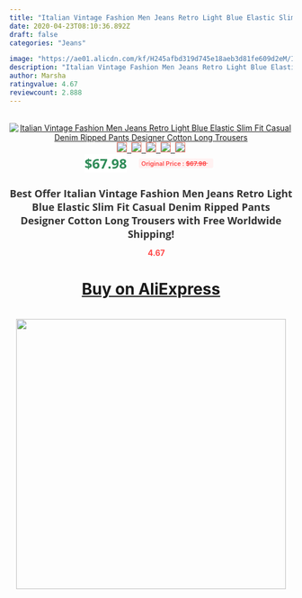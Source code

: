 ```yaml
---
title: "Italian Vintage Fashion Men Jeans Retro Light Blue Elastic Slim Fit Casual Denim Ripped Pants Designer Cotton Long Trousers"
date: 2020-04-23T08:10:36.892Z
draft: false
categories: "Jeans"

image: "https://ae01.alicdn.com/kf/H245afbd319d745e18aeb3d81fe609d2eM/Italian-Vintage-Fashion-Men-Jeans-Retro-Light-Blue-Elastic-Slim-Fit-Casual-Denim-Ripped-Pants-Designer.jpg"
description: "Italian Vintage Fashion Men Jeans Retro Light Blue Elastic Slim Fit Casual Denim Ripped Pants Designer Cotton Long Trousers"
author: Marsha
ratingvalue: 4.67
reviewcount: 2.888
---
```

<br>
<div style="text-align: center;">
<a href="https://s.click.aliexpress.com/e/_9GJD9j" target="_blank" rel="nofollow noopener noreferrer"><img alt="Italian Vintage Fashion Men Jeans Retro Light Blue Elastic Slim Fit Casual Denim Ripped Pants Designer Cotton Long Trousers" class="magnifier-image" src="https://ae01.alicdn.com/kf/H245afbd319d745e18aeb3d81fe609d2eM/Italian-Vintage-Fashion-Men-Jeans-Retro-Light-Blue-Elastic-Slim-Fit-Casual-Denim-Ripped-Pants-Designer.jpg_640x640.jpg">
<br>
<img style="border:1px solid salmon" src="https://ae01.alicdn.com/kf/H245afbd319d745e18aeb3d81fe609d2eM/Italian-Vintage-Fashion-Men-Jeans-Retro-Light-Blue-Elastic-Slim-Fit-Casual-Denim-Ripped-Pants-Designer.jpg_120x120.jpg">&nbsp;&nbsp;<img style="border:1px solid salmon" src="https://ae01.alicdn.com/kf/H44b89c8853cb498ab00091aa93a1dbbc6/Italian-Vintage-Fashion-Men-Jeans-Retro-Light-Blue-Elastic-Slim-Fit-Casual-Denim-Ripped-Pants-Designer.jpg_120x120.jpg">&nbsp;&nbsp;<img style="border:1px solid salmon" src="https://ae01.alicdn.com/kf/H040dbf54118f4c57b9156d4b056e95dfx/Italian-Vintage-Fashion-Men-Jeans-Retro-Light-Blue-Elastic-Slim-Fit-Casual-Denim-Ripped-Pants-Designer.jpg_120x120.jpg">&nbsp;&nbsp;<img style="border:1px solid salmon" src="https://ae01.alicdn.com/kf/H65289cee66fd4866a6bfe8dc208eca9cO/Italian-Vintage-Fashion-Men-Jeans-Retro-Light-Blue-Elastic-Slim-Fit-Casual-Denim-Ripped-Pants-Designer.jpg_120x120.jpg">&nbsp;&nbsp;<img style="border:1px solid salmon" src="https://ae01.alicdn.com/kf/He8264c895b064775b707a0f64bb29206i/Italian-Vintage-Fashion-Men-Jeans-Retro-Light-Blue-Elastic-Slim-Fit-Casual-Denim-Ripped-Pants-Designer.jpg_120x120.jpg"></a></div><br0>
<div style="text-align: center;"><span style="background-color: white; border: 0px; box-sizing: border-box; color: seagreen; display: inline-block; font-family: &quot;open sans&quot; , &quot;arial&quot; , &quot;helvetica&quot; , sans-serif , &quot;heiti&quot;; font-size: 24px; font-stretch: inherit; font-weight: 700; line-height: inherit; margin: 0px 10px 0px 0px; padding: 0px; vertical-align: middle;">$67.98 </span>
<span style="background: rgb(255 , 241 , 241); border-radius: 3px; border: 0px; box-sizing: border-box; color: #ff4747; display: inline-block; font-family: inherit; font-size: 12px; font-stretch: inherit; font-style: inherit; font-variant: inherit; font-weight: 600; line-height: inherit; margin: 0px; padding: 2px 5px; transform: scale(0.9); vertical-align: middle;">Original Price : <b style="text-decoration: line-through;">$67.98 </b> &nbsp;&nbsp;</span></div>
<h1 style="color: #333333; display: inline-block; font-family: &quot;open sans&quot; , &quot;arial&quot; , &quot;helvetica&quot; , sans-serif , &quot;heiti&quot;; font-size: 18px; font-stretch: inherit; font-weight: 700; text-align: center;">Best Offer Italian Vintage Fashion Men Jeans Retro Light Blue Elastic Slim Fit Casual Denim Ripped Pants Designer Cotton Long Trousers with Free Worldwide Shipping!</h1>
<div style="color: #ff4747; text-align: center;">
<img src="https://4.bp.blogspot.com/-M0ZcTcb-5uY/XleCXlxnR4I/AAAAAAAAAEc/OrjgMkXV1oMQFaCRZj5HQwOCBcu3w1FegCPcBGAYYCw/s1600/star.png" style="height: 15px;">&nbsp;<b>4.67</b></div>
<div class="button_cont" align="center"><a class="buynow_a" href="https://s.click.aliexpress.com/e/_9GJD9j" target="_blank" rel="nofollow noopener noreferrer"><H1>Buy on AliExpress</H1></a></div><br>
<div class="separator" style="clear: both; text-align: center;">
<img src="https://lh3.googleusercontent.com/-pTy5HemUv9M/XlePHvY0dAI/AAAAAAAAAE4/0nX5iRUoIWY8eMW9Dpxeirr157OZliDIgCLcBGAsYHQ/s1600/badge.gif" width="480">
</div>
